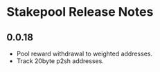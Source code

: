 # Stakepool Release Notes

## 0.0.18

- Pool reward withdrawal to weighted addresses.
- Track 20byte p2sh addresses.
